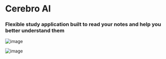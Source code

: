 # Cerebro AI
### Flexible study application built to read your notes and help you better understand them

![image](https://github.com/user-attachments/assets/7c0b2967-ebd6-42ba-9cd0-77ce53a9de02)

![image](https://github.com/user-attachments/assets/9ef6a26a-ca10-47d1-ae8d-ad3fa0d4998c)



